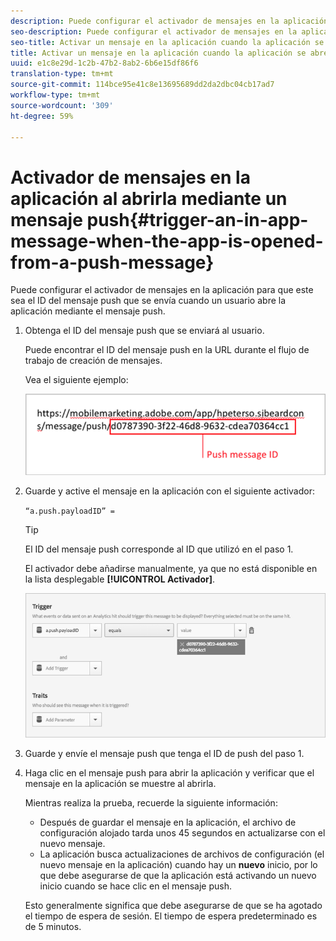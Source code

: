 ```yaml
---
description: Puede configurar el activador de mensajes en la aplicación para que este sea el ID del mensaje push que se envía cuando un usuario abre la aplicación mediante el mensaje push.
seo-description: Puede configurar el activador de mensajes en la aplicación para que este sea el ID del mensaje push que se envía cuando un usuario abre la aplicación mediante el mensaje push.
seo-title: Activar un mensaje en la aplicación cuando la aplicación se abre desde un mensaje push
title: Activar un mensaje en la aplicación cuando la aplicación se abre desde un mensaje push
uuid: e1c8e29d-1c2b-47b2-8ab2-6b6e15df86f6
translation-type: tm+mt
source-git-commit: 114bce95e41c8e13695689dd2da2dbc04cb17ad7
workflow-type: tm+mt
source-wordcount: '309'
ht-degree: 59%

---
```



# Activador de mensajes en la aplicación al abrirla mediante un mensaje push{#trigger-an-in-app-message-when-the-app-is-opened-from-a-push-message}

Puede configurar el activador de mensajes en la aplicación para que este sea el ID del mensaje push que se envía cuando un usuario abre la aplicación mediante el mensaje push.

1. Obtenga el ID del mensaje push que se enviará al usuario.

   Puede encontrar el ID del mensaje push en la URL durante el flujo de trabajo de creación de mensajes.

   Vea el siguiente ejemplo:

   ![](assets/brandon_task1.png)

1. Guarde y active el mensaje en la aplicación con el siguiente activador:

   `“a.push.payloadID” =`

   >[!TIP]
   >
   >El ID del mensaje push corresponde al ID que utilizó en el paso 1.

   El activador debe añadirse manualmente, ya que no está disponible en la lista desplegable **[!UICONTROL Activador]**.

   ![](assets/brandon_task2.png)

1. Guarde y envíe el mensaje push que tenga el ID de push del paso 1.
1. Haga clic en el mensaje push para abrir la aplicación y verificar que el mensaje en la aplicación se muestre al abrirla.

   Mientras realiza la prueba, recuerde la siguiente información:

   * Después de guardar el mensaje en la aplicación, el archivo de configuración alojado tarda unos 45 segundos en actualizarse con el nuevo mensaje.
   * La aplicación busca actualizaciones de archivos de configuración (el nuevo mensaje en la aplicación) cuando hay un **nuevo** inicio, por lo que debe asegurarse de que la aplicación está activando un nuevo inicio cuando se hace clic en el mensaje push.

   Esto generalmente significa que debe asegurarse de que se ha agotado el tiempo de espera de sesión. El tiempo de espera predeterminado es de 5 minutos.

